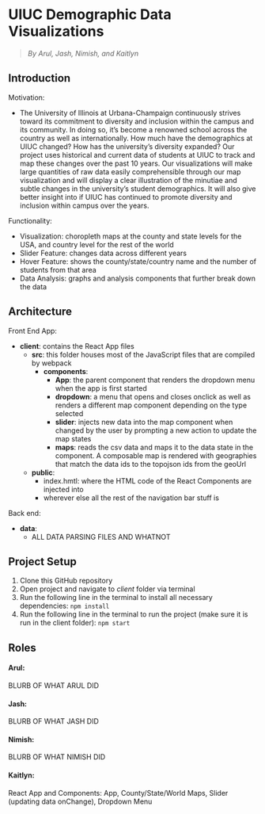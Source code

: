 # UIUC Demographic Data Visualizations
> *By Arul, Jash, Nimish, and Kaitlyn*

## Introduction 
Motivation: 
* The University of Illinois at Urbana-Champaign continuously strives toward its commitment to diversity and inclusion within the campus and its community. In doing so, it’s become a renowned school across the country as well as internationally. How much have the demographics at UIUC changed? How has the university’s diversity expanded? Our project uses historical and current data of students at UIUC to track and map these changes over the past 10 years. Our visualizations will make large quantities of raw data easily comprehensible through our map visualization and will display a clear illustration of the minutiae and subtle changes in the university’s student demographics. It will also give better insight into if UIUC has continued to promote diversity and inclusion within campus over the years.

Functionality:
* Visualization: choropleth maps at the county and state levels for the USA, and country level for the rest of the world
* Slider Feature: changes data across different years
* Hover Feature: shows the county/state/country name and the number of students from that area
* Data Analysis: graphs and analysis components that further break down the data

## Architecture
Front End App: 
* **client**: contains the React App files
  * **src**: this folder houses most of the JavaScript files that are compiled by webpack
    * **components**: 
      * **App**: the parent component that renders the dropdown menu when the app is first started
      * **dropdown**: a menu that opens and closes onclick as well as renders a different map component depending on the type selected
      * **slider**: injects new data into the map component when changed by the user by prompting a new action to update the map states
      * **maps**: reads the csv data and maps it to the data state in the component. A composable map is rendered with geographies that match the data ids to the topojson ids from the geoUrl
  * **public**: 
    * index.hmtl: where the HTML code of the React Components are injected into
    * wherever else all the rest of the navigation bar stuff is 


Back end: 
* **data**: 
  * ALL DATA PARSING FILES AND WHATNOT

## Project Setup
1. Clone this GitHub repository
2. Open project and navigate to *client* folder via terminal
3. Run the following line in the terminal to install all necessary dependencies: 
```npm install```
4. Run the following line in the terminal to run the project (make sure it is run in the client folder): 
```npm start```

## Roles
#### Arul: 
BLURB OF WHAT ARUL DID
#### Jash: 
BLURB OF WHAT JASH DID
#### Nimish: 
BLURB OF WHAT NIMISH DID
#### Kaitlyn: 
React App and Components: App, County/State/World Maps, Slider (updating data onChange), Dropdown Menu
